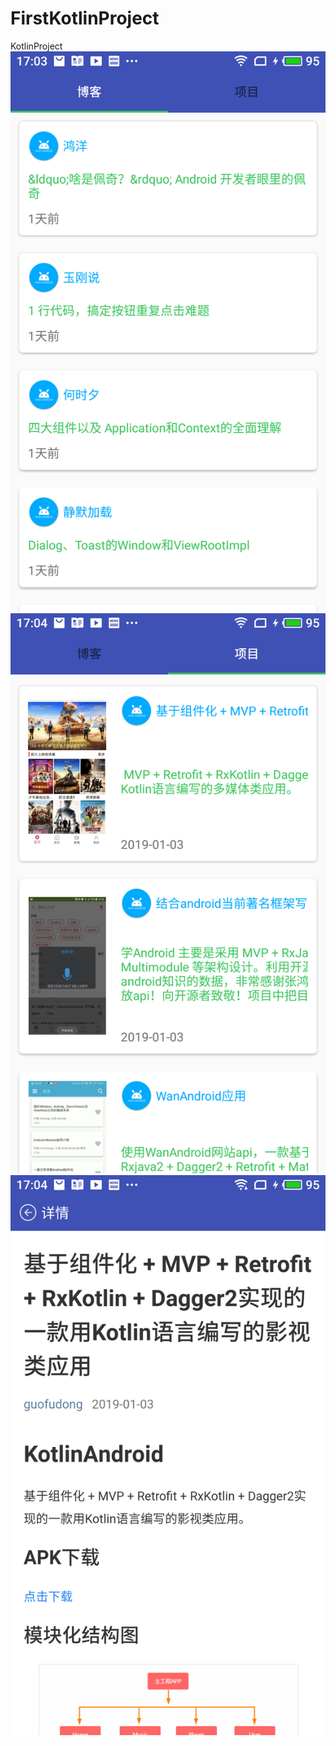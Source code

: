 # FirstKotlinProject
KotlinProject
![博客](https://github.com/bikeming/FirstKotlinProject/raw/master/1.png)
![项目](https://github.com/bikeming/FirstKotlinProject/raw/master/2.png)
![详情](https://github.com/bikeming/FirstKotlinProject/raw/master/3.png)